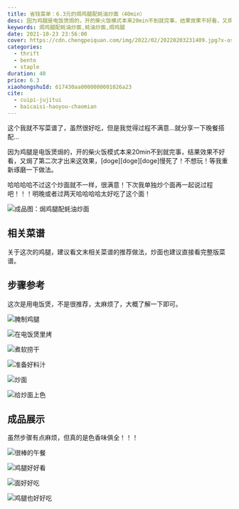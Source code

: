 ```yaml
---
title: 省钱菜单：6.3元的焗鸡腿配蚝油炒面（40min）
desc: 因为鸡腿是电饭煲焗的，开的柴火饭模式本来20min不到就完事，结果效果不好看，又焗了第二次才出来这效果，[doge][doge][doge]慢死了！不想玩！等我重新琢磨一下做法。
keywords: 焗鸡腿配蚝油炒面,蚝油炒面,焗鸡腿
date: 2021-10-23 23:56:00
cover: https://cdn.chengpeiquan.com/img/2022/02/20220203231409.jpg?x-oss-process=image/interlace,1
categories:
  - thrift
  - bento
  - staple
duration: 40
price: 6.3
xiaohongshuId: 617430aa0000000001026a23
cite:
  - cuipi-jujitui
  - baicaisi-haoyou-chaomian
---
```


这个我就不写菜谱了，虽然很好吃，但是我觉得过程不满意…就分享一下晚餐搭配…

因为鸡腿是电饭煲焗的，开的柴火饭模式本来20min不到就完事，结果效果不好看，又焗了第二次才出来这效果，[doge][doge][doge]慢死了！不想玩！等我重新琢磨一下做法。

哈哈哈哈不过这个炒面就不一样，很满意！下次我单独炒个面再一起说过程吧！！！明晚或者过两天哈哈哈哈太好吃了这个面！

![成品图：焗鸡腿配蚝油炒面](https://cdn.chengpeiquan.com/img/2022/02/20220203231347.jpg?x-oss-process=image/interlace,1)

## 相关菜谱

关于这次的鸡腿，建议看文末相关菜谱的推荐做法，炒面也建议直接看完整版菜谱。

## 步骤参考

这次是用电饭煲，不是很推荐，太麻烦了，大概了解一下即可。

![腌制鸡腿](https://cdn.chengpeiquan.com/img/2022/02/20220203231341.jpg?x-oss-process=image/interlace,1)

![在电饭煲里烤](https://cdn.chengpeiquan.com/img/2022/02/20220203231342.jpg?x-oss-process=image/interlace,1)

![煮软捞干](https://cdn.chengpeiquan.com/img/2022/02/20220203231343.jpg?x-oss-process=image/interlace,1)

![准备好料汁](https://cdn.chengpeiquan.com/img/2022/02/20220203231344.jpg?x-oss-process=image/interlace,1)

![炒面](https://cdn.chengpeiquan.com/img/2022/02/20220203231345.jpg?x-oss-process=image/interlace,1)

![给炒面上色](https://cdn.chengpeiquan.com/img/2022/02/20220203231346.jpg?x-oss-process=image/interlace,1)

## 成品展示

虽然步骤有点麻烦，但真的是色香味俱全！！！

![很棒的午餐](https://cdn.chengpeiquan.com/img/2022/02/20220203231348.jpg?x-oss-process=image/interlace,1)

![鸡腿好好看](https://cdn.chengpeiquan.com/img/2022/02/20220203231349.jpg?x-oss-process=image/interlace,1)

![面好好吃](https://cdn.chengpeiquan.com/img/2022/02/20220203231350.jpg?x-oss-process=image/interlace,1)

![鸡腿也好好吃](https://cdn.chengpeiquan.com/img/2022/02/20220203231351.jpg?x-oss-process=image/interlace,1)
